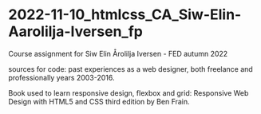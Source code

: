 # 2022-11-10_htmlcss_CA_Siw-Elin-Aarolilja-Iversen_fp
Course assignment for Siw Elin Årolilja Iversen - FED autumn 2022

sources for code:
past experiences as a web designer, 
both freelance and professionally years 2003-2016.

Book used to learn responsive design, flexbox and grid: 
Responsive Web Design with HTML5 and CSS third edition by Ben Frain.
